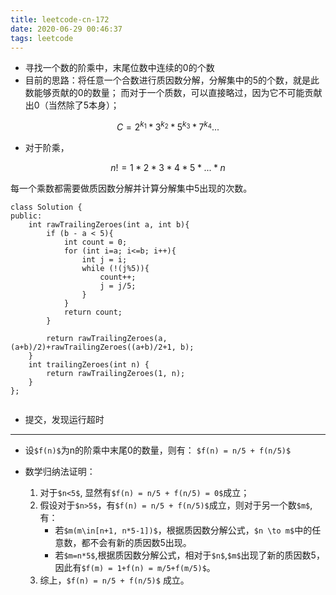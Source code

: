 ```yaml
---
title: leetcode-cn-172
date: 2020-06-29 00:46:37
tags: leetcode
---
```

- 寻找一个数的阶乘中，末尾位数中连续的0的个数
- 目前的思路：将任意一个合数进行质因数分解，分解集中的5的个数，就是此数能够贡献的0的数量；
    而对于一个质数，可以直接略过，因为它不可能贡献出0（当然除了5本身）；
```math
    C=2^{k_1}*3^{k_2}*5^{k_3}*7^{k_4}...
```
- 对于阶乘，
```math
n! = 1*2*3*4*5*...*n
```
每一个乘数都需要做质因数分解并计算分解集中5出现的次数。
```
class Solution {
public:
    int rawTrailingZeroes(int a, int b){
        if (b - a < 5){
            int count = 0;
            for (int i=a; i<=b; i++){
                int j = i;
                while (!(j%5)){
                    count++;
                    j = j/5;
                }
            }
            return count;
        }

        return rawTrailingZeroes(a, (a+b)/2)+rawTrailingZeroes((a+b)/2+1, b);
    }
    int trailingZeroes(int n) {
        return rawTrailingZeroes(1, n);
    }
};
    
```

- 提交，发现运行超时

-------------------------------------------------------------


- 设`$f(n)$`为n的阶乘中末尾0的数量，则有：
    `$f(n) = n/5 + f(n/5)$`

- 数学归纳法证明：
    1. 对于`$n<5$`, 显然有`$f(n) = n/5 + f(n/5) = 0$`成立；
    2. 假设对于`$n>5$`，有`$f(n) = n/5 + f(n/5)$`成立，则对于另一个数`$m$`,有：
        - 若`$m(m\in[n+1, n*5-1])$`，根据质因数分解公式，`$n \to m$`中的任意数，都不会有新的质因数5出现。
        - 若`$m=n*5$`,根据质因数分解公式，相对于`$n$`,`$m$`出现了新的质因数5，因此有`$f(m) = 1+f(n) = m/5+f(m/5)$`。
    3. 综上，`$f(n) = n/5 + f(n/5)$` 成立。

